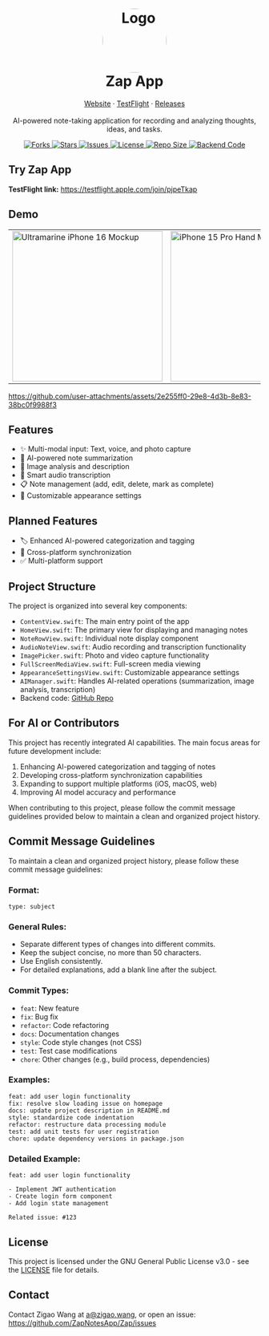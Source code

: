<h1 align="center">
  <img src="https://zap-notes.com/logo.jpeg" alt="Logo" width="128" style="border-radius: 50%;">
  <br />
  Zap App
</h1>

<p align="center">
  <a href="https://zap-notes.com">Website</a>
  ·
  <a href="https://testflight.apple.com/join/pjpeTkap">TestFlight</a>
  ·
  <a href="https://github.com/ZapNotesApp/Zap/releases">Releases</a>
  <br />
  <br />
  AI-powered note-taking application for recording and analyzing thoughts, ideas, and tasks.
</p>

<div align="center">
  <a href="https://github.com/ZapNotesApp/Zap/network/members">
    <img src="https://img.shields.io/github/forks/ZapNotesApp/Zap" alt="Forks">
  </a>
  <a href="https://github.com/ZapNotesApp/Zap/stargazers">
    <img src="https://img.shields.io/github/stars/ZapNotesApp/Zap" alt="Stars">
  </a>
  <a href="https://github.com/ZapNotesApp/Zap/issues">
    <img src="https://img.shields.io/github/issues/ZapNotesApp/Zap" alt="Issues">
  </a>
  <a href="https://github.com/ZapNotesApp/Zap/blob/main/LICENSE">
    <img src="https://img.shields.io/badge/License-GPLv3-blue" alt="License">
  </a>
  <a href="https://github.com/ZapNotesApp/Zap">
    <img src="https://img.shields.io/github/repo-size/ZapNotesApp/Zap" alt="Repo Size">
  </a>
  <a href="https://github.com/ZapNotesApp/Zap-backend">
    <img src="https://img.shields.io/badge/Backend-Code-green" alt="Backend Code">
  </a>
</div>


## Try Zap App

**TestFlight link:** https://testflight.apple.com/join/pjpeTkap

## Demo

<table>
  <tr>
    <td>
      <img src="https://github.com/user-attachments/assets/252a1cc0-d6e0-4299-ac2f-a67e7a6db4ea" alt="Ultramarine iPhone 16 Mockup" width="300"/>
    </td>
    <td>
      <img src="https://github.com/user-attachments/assets/e3150e63-25ed-439a-9679-c41243d289a6" alt="iPhone 15 Pro Hand Mockup" width="300"/>
    </td>
  </tr>
</table>



https://github.com/user-attachments/assets/2e255ff0-29e8-4d3b-8e83-38bc0f9988f3



## Features

- ✨ Multi-modal input: Text, voice, and photo capture
- 🤖 AI-powered note summarization
- 🌆 Image analysis and description
- 🎤 Smart audio transcription
- 📋 Note management (add, edit, delete, mark as complete)
- 🎨 Customizable appearance settings

## Planned Features

- 🏷 Enhanced AI-powered categorization and tagging
- 🔁 Cross-platform synchronization
- ✅ Multi-platform support

## Project Structure

The project is organized into several key components:

- `ContentView.swift`: The main entry point of the app
- `HomeView.swift`: The primary view for displaying and managing notes
- `NoteRowView.swift`: Individual note display component
- `AudioNoteView.swift`: Audio recording and transcription functionality
- `ImagePicker.swift`: Photo and video capture functionality
- `FullScreenMediaView.swift`: Full-screen media viewing
- `AppearanceSettingsView.swift`: Customizable appearance settings
- `AIManager.swift`: Handles AI-related operations (summarization, image analysis, transcription)
- Backend code: [GitHub Repo](https://github.com/ZapNotesApp/Zap-backend)

## For AI or Contributors

This project has recently integrated AI capabilities. The main focus areas for future development include:

1. Enhancing AI-powered categorization and tagging of notes
2. Developing cross-platform synchronization capabilities
3. Expanding to support multiple platforms (iOS, macOS, web)
4. Improving AI model accuracy and performance

When contributing to this project, please follow the commit message guidelines provided below to maintain a clean and organized project history.

## Commit Message Guidelines

To maintain a clean and organized project history, please follow these commit message guidelines:

### Format:
```
type: subject
```

### General Rules:
- Separate different types of changes into different commits.
- Keep the subject concise, no more than 50 characters.
- Use English consistently.
- For detailed explanations, add a blank line after the subject.

### Commit Types:
- `feat`:  New feature
- `fix`:  Bug fix
- `refactor`:  Code refactoring
- `docs`:  Documentation changes
- `style`:  Code style changes (not CSS)
- `test`:  Test case modifications
- `chore`:  Other changes (e.g., build process, dependencies)

### Examples:
```
feat: add user login functionality
fix: resolve slow loading issue on homepage
docs: update project description in README.md
style: standardize code indentation
refactor: restructure data processing module
test: add unit tests for user registration
chore: update dependency versions in package.json
```

### Detailed Example:
```
feat: add user login functionality

- Implement JWT authentication
- Create login form component
- Add login state management

Related issue: #123
```

## License

This project is licensed under the GNU General Public License v3.0 - see the [LICENSE](LICENSE) file for details.

## Contact

Contact Zigao Wang at a@zigao.wang, or open an issue: https://github.com/ZapNotesApp/Zap/issues

